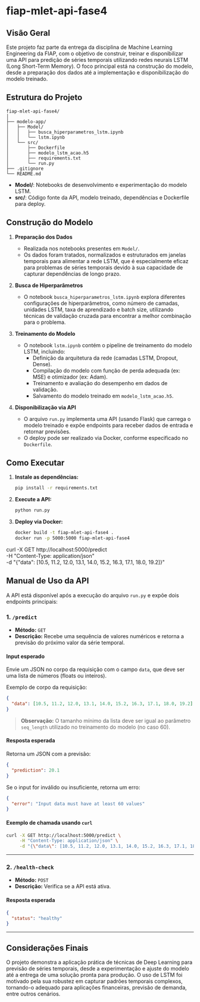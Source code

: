 # fiap-mlet-api-fase4

## Visão Geral

Este projeto faz parte da entrega da disciplina de Machine Learning Engineering da FIAP, com o objetivo de construir, treinar e disponibilizar uma API para predição de séries temporais utilizando redes neurais LSTM (Long Short-Term Memory). O foco principal está na construção do modelo, desde a preparação dos dados até a implementação e disponibilização do modelo treinado.

## Estrutura do Projeto

```plaintext
fiap-mlet-api-fase4/
│
├── modelo-app/
│   ├── Model/
│   │   ├── busca_hiperparametros_lstm.ipynb
│   │   └── lstm.ipynb
│   └── src/
│       ├── Dockerfile
│       ├── modelo_lstm_acao.h5
│       ├── requirements.txt
│       └── run.py
├── .gitignore
└── README.md
```

- **Model/**: Notebooks de desenvolvimento e experimentação do modelo LSTM.  
- **src/**: Código fonte da API, modelo treinado, dependências e Dockerfile para deploy.


## Construção do Modelo


1. **Preparação dos Dados**
   - Realizada nos notebooks presentes em `Model/`.
   - Os dados foram tratados, normalizados e estruturados em janelas temporais para alimentar a rede LSTM, que é especialmente eficaz para problemas de séries temporais devido à sua capacidade de capturar dependências de longo prazo.

2. **Busca de Hiperparâmetros**
   - O notebook `busca_hiperparametros_lstm.ipynb` explora diferentes configurações de hiperparâmetros, como número de camadas, unidades LSTM, taxa de aprendizado e batch size, utilizando técnicas de validação cruzada para encontrar a melhor combinação para o problema.

3. **Treinamento do Modelo**
   - O notebook `lstm.ipynb` contém o pipeline de treinamento do modelo LSTM, incluindo:
     - Definição da arquitetura da rede (camadas LSTM, Dropout, Dense).
     - Compilação do modelo com função de perda adequada (ex: MSE) e otimizador (ex: Adam).
     - Treinamento e avaliação do desempenho em dados de validação.
     - Salvamento do modelo treinado em `modelo_lstm_acao.h5`.

4. **Disponibilização via API**
   - O arquivo `run.py` implementa uma API (usando Flask) que carrega o modelo treinado e expõe endpoints para receber dados de entrada e retornar previsões.
   - O deploy pode ser realizado via Docker, conforme especificado no `Dockerfile`.


## Como Executar

1. **Instale as dependências:**
   ```bash
   pip install -r requirements.txt
   ```

2. **Execute a API:**
   ```bash
   python run.py
   ```

3. **Deploy via Docker:**
   ```bash
   docker build -t fiap-mlet-api-fase4 .
   docker run -p 5000:5000 fiap-mlet-api-fase4
   ```


curl -X GET http://localhost:5000/predict \
     -H "Content-Type: application/json" \
     -d "{\"data\": [10.5, 11.2, 12.0, 13.1, 14.0, 15.2, 16.3, 17.1, 18.0, 19.2]}"

## Manual de Uso da API

A API está disponível após a execução do arquivo `run.py` e expõe dois endpoints principais:

### 1. `/predict`
- **Método:** `GET`
- **Descrição:** Recebe uma sequência de valores numéricos e retorna a previsão do próximo valor da série temporal.

#### **Input esperado**
Envie um JSON no corpo da requisição com o campo `data`, que deve ser uma lista de números (floats ou inteiros).

Exemplo de corpo da requisição:
```json
{
  "data": [10.5, 11.2, 12.0, 13.1, 14.0, 15.2, 16.3, 17.1, 18.0, 19.2]
}
```
> **Observação:** O tamanho mínimo da lista deve ser igual ao parâmetro `seq_length` utilizado no treinamento do modelo (no caso 60).

#### **Resposta esperada**
Retorna um JSON com a previsão:
```json
{
  "prediction": 20.1
}
```
Se o input for inválido ou insuficiente, retorna um erro:
```json
{
  "error": "Input data must have at least 60 values"
}
```

#### **Exemplo de chamada usando `curl`**
```bash
curl -X GET http://localhost:5000/predict \
     -H "Content-Type: application/json" \
     -d "{\"data\": [10.5, 11.2, 12.0, 13.1, 14.0, 15.2, 16.3, 17.1, 18.0, 19.2]}"
```

---

### 2. `/health-check`
- **Método:** `POST`
- **Descrição:** Verifica se a API está ativa.

#### **Resposta esperada**
```json
{
  "status": "healthy"
}
```
---

## Considerações Finais

O projeto demonstra a aplicação prática de técnicas de Deep Learning para previsão de séries temporais, desde a experimentação e ajuste do modelo até a entrega de uma solução pronta para produção. O uso de LSTM foi motivado pela sua robustez em capturar padrões temporais complexos, tornando-o adequado para aplicações financeiras, previsão de demanda, entre outros cenários.